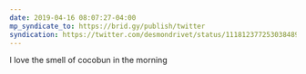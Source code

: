 ```yaml
---
date: 2019-04-16 08:07:27-04:00
mp_syndicate_to: https://brid.gy/publish/twitter
syndication: https://twitter.com/desmondrivet/status/1118123772530384896
---
```


I love the smell of cocobun in the morning